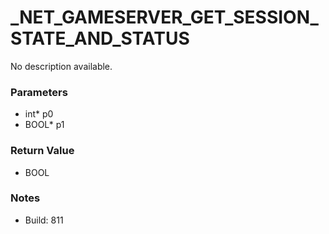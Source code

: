 # _NET_GAMESERVER_GET_SESSION_STATE_AND_STATUS

No description available.

### Parameters
* int* p0
* BOOL* p1

### Return Value
* BOOL

### Notes
* Build: 811

